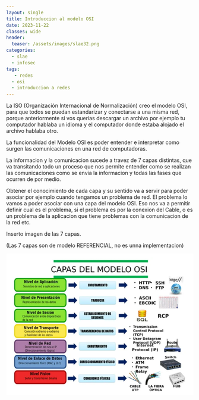 ```yaml
---
layout: single
title: Introduccion al modelo OSI
date: 2023-11-22
classes: wide
header:
  teaser: /assets/images/slae32.png
categories:
  - slae
  - infosec
tags:
   - redes
  - osi
  - introduccion a redes
---
```


La ISO (Organización Internacional de Normalización) creo el modelo OSI, para que todos se puedan estandarizar y conectarse a una misma red, porque anteriormente si vos querias descargar un archivo por ejemplo tu computador hablaba un idioma y el computador donde estaba alojado el archivo hablaba otro.

 La funcionalidad del Modelo OSI es poder entender e interpretar como surgen las comunicaciones en una red de computadoras.

 La informacion y la comunicacion sucede a travez de 7 capas distintas, que va transitando todo un proceso que nos permite entender como se realizan las comunicaciones como se envia la informacion y todas las fases que ocurren de por medio.

Obtener el conocimiento de cada capa y su sentido va a servir para poder asociar por ejemplo cuando tengamos un problema de red.
El problema lo vamos a poder asociar con una capa del modelo OSI.
Eso nos va a permitir definir cual es el problema, si el problema es por la conexion del Cable, o es un problema de la aplicacion que tiene problemas con la comunicacion de la red etc.

Inserto imagen de las 7 capas.

(Las 7 capas son de modelo REFERENCIAL, no es unna implementacion)

![[Pasted image 20231120102153.png]](../assets/images/img-ciberseguridad-udemy/Pasted%20image%2020231120102153.png)